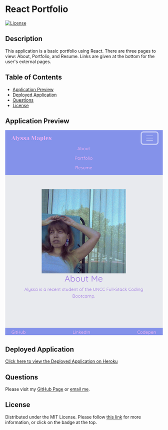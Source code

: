 # React Portfolio
[![License](https://img.shields.io/badge/License-MIT-yellow.svg)](https://opensource.org/licenses/MIT)
  
## Description
This application is a basic portfolio using React. There are three pages to view: About, Portfolio, and Resume. Links are given at the bottom for the user's external pages.

## Table of Contents
- [Application Preview](#application-preview)
- [Deployed Application](#deployed-application)
- [Questions](#questions)
- [License](#license)

## Application Preview
![Preview](./src/images/appPreview.png)

## Deployed Application
[Click here to view the Deployed Application on Heroku](https://radiant-meadow-15180.herokuapp.com/)

## Questions
Please visit my [GitHub Page](https://github.com/armaples) or [email me](mailto:raynemaples@gmail.com).
  
## License
Distributed under the MIT License. Please follow [this link](https://opensource.org/licenses/MIT) for more information, or click on the badge at the top.